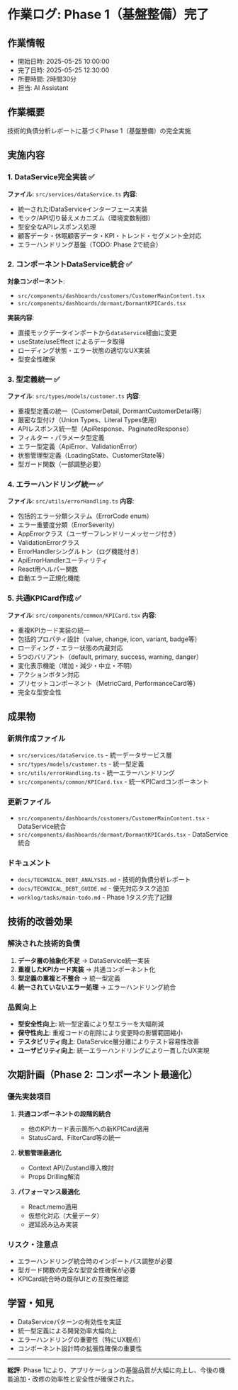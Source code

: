 # 作業ログ: Phase 1（基盤整備）完了

## 作業情報
- 開始日時: 2025-05-25 10:00:00
- 完了日時: 2025-05-25 12:30:00
- 所要時間: 2時間30分
- 担当: AI Assistant

## 作業概要
技術的負債分析レポートに基づくPhase 1（基盤整備）の完全実施

## 実施内容

### 1. DataService完全実装 ✅
**ファイル**: `src/services/dataService.ts`
**内容**:
- 統一されたIDataServiceインターフェース実装
- モック/API切り替えメカニズム（環境変数制御）
- 型安全なAPIレスポンス処理
- 顧客データ・休眠顧客データ・KPI・トレンド・セグメント全対応
- エラーハンドリング基盤（TODO: Phase 2で統合）

### 2. コンポーネントDataService統合 ✅
**対象コンポーネント**:
- `src/components/dashboards/customers/CustomerMainContent.tsx`
- `src/components/dashboards/dormant/DormantKPICards.tsx`

**実装内容**:
- 直接モックデータインポートから`dataService`経由に変更
- useState/useEffect によるデータ取得
- ローディング状態・エラー状態の適切なUX実装
- 型安全性確保

### 3. 型定義統一 ✅
**ファイル**: `src/types/models/customer.ts`
**内容**:
- 重複型定義の統一（CustomerDetail, DormantCustomerDetail等）
- 厳密な型付け（Union Types、Literal Types使用）
- APIレスポンス統一型（ApiResponse<T>、PaginatedResponse<T>）
- フィルター・パラメータ型定義
- エラー型定義（ApiError、ValidationError）
- 状態管理型定義（LoadingState、CustomerState等）
- 型ガード関数（一部調整必要）

### 4. エラーハンドリング統一 ✅
**ファイル**: `src/utils/errorHandling.ts`
**内容**:
- 包括的エラー分類システム（ErrorCode enum）
- エラー重要度分類（ErrorSeverity）
- AppErrorクラス（ユーザーフレンドリーメッセージ付き）
- ValidationErrorクラス
- ErrorHandlerシングルトン（ログ機能付き）
- ApiErrorHandlerユーティリティ
- React用ヘルパー関数
- 自動エラー正規化機能

### 5. 共通KPICard作成 ✅
**ファイル**: `src/components/common/KPICard.tsx`
**内容**:
- 重複KPIカード実装の統一
- 包括的プロパティ設計（value, change, icon, variant, badge等）
- ローディング・エラー状態の内蔵対応
- 5つのバリアント（default, primary, success, warning, danger）
- 変化表示機能（増加・減少・中立・不明）
- アクションボタン対応
- プリセットコンポーネント（MetricCard, PerformanceCard等）
- 完全な型安全性

## 成果物

### 新規作成ファイル
- `src/services/dataService.ts` - 統一データサービス層
- `src/types/models/customer.ts` - 統一型定義
- `src/utils/errorHandling.ts` - 統一エラーハンドリング
- `src/components/common/KPICard.tsx` - 統一KPICardコンポーネント

### 更新ファイル
- `src/components/dashboards/customers/CustomerMainContent.tsx` - DataService統合
- `src/components/dashboards/dormant/DormantKPICards.tsx` - DataService統合

### ドキュメント
- `docs/TECHNICAL_DEBT_ANALYSIS.md` - 技術的負債分析レポート
- `docs/TECHNICAL_DEBT_GUIDE.md` - 優先対応タスク追加
- `worklog/tasks/main-todo.md` - Phase 1タスク完了記録

## 技術的改善効果

### 解決された技術的負債
1. **データ層の抽象化不足** → DataService統一実装
2. **重複したKPIカード実装** → 共通コンポーネント化
3. **型定義の重複と不整合** → 統一型定義
4. **統一されていないエラー処理** → エラーハンドリング統合

### 品質向上
- **型安全性向上**: 統一型定義により型エラーを大幅削減
- **保守性向上**: 重複コードの削除により変更時の影響範囲縮小
- **テスタビリティ向上**: DataService層分離によりテスト容易性改善
- **ユーザビリティ向上**: 統一エラーハンドリングにより一貫したUX実現

## 次期計画（Phase 2: コンポーネント最適化）

### 優先実装項目
1. **共通コンポーネントの段階的統合**
   - 他のKPIカード表示箇所への新KPICard適用
   - StatusCard、FilterCard等の統一

2. **状態管理最適化**
   - Context API/Zustand導入検討
   - Props Drilling解消

3. **パフォーマンス最適化**
   - React.memo適用
   - 仮想化対応（大量データ）
   - 遅延読み込み実装

### リスク・注意点
- エラーハンドリング統合時のインポートパス調整が必要
- 型ガード関数の完全な型安全性確保が必要
- KPICard統合時の既存UIとの互換性確認

## 学習・知見
- DataServiceパターンの有効性を実証
- 統一型定義による開発効率大幅向上
- エラーハンドリングの重要性（特にUX観点）
- コンポーネント設計時の拡張性確保の重要性

---

**総評**: Phase 1により、アプリケーションの基盤品質が大幅に向上し、今後の機能追加・改修の効率性と安全性が確保された。 